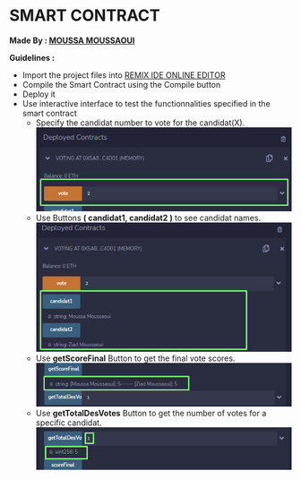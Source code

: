 # SMART CONTRACT
**Made By : [MOUSSA MOUSSAOUI](https://www.linkedin.com/in/cryptpi/)**

**Guidelines :**

- Import the project files into  [REMIX IDE ONLINE EDITOR](https://remix.ethereum.org/)
- Compile the Smart Contract using the Compile button
- Deploy it
- Use interactive interface to test the functionnalities specified in the smart contract
    - Specify the candidat number to vote for the candidat(X).
    ![image1](./documentation/images/Screenshot_1.png)
    - Use Buttons **( candidat1, candidat2 )** to see candidat names.
    ![image1](./documentation/images/Screenshot_2.png)
    - Use **getScoreFinal** Button to get the final vote scores.
    ![image1](./documentation/images/Screenshot_3.png)
    - Use **getTotalDesVotes** Button to get the number of votes for a specific candidat.
    ![image1](./documentation/images/Screenshot_4.png)
